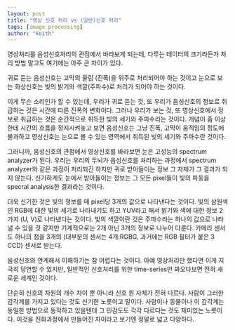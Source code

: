 ```yaml
---
layout: post
title: "영상 신호 처리 vs (일반)신호 처리"
tags: [image processing]
author: "Keith"
---
```


영상처리를 음성신호처리의 관점에서 바라보게 되는데, 다루는 데이터의 크기라든가 처리 방법 말고도 여기에는 아주 큰 차이가 있다. 

귀로 듣는 음성신호는 고막의 울림 (진폭)을 위주로 처리되어야 하는 것이고 눈으로 보는 화상신호는 빛의 밝기와 색깔(주파수)로 처리가 되어야 하는 것이다. 

이게 무슨 소리인가 할 수 있는데, 우리가 귀로 듣는 것, 또 우리가 음성신호의 정보로 취급하는 것은 시간에 따른 진폭의 변화이다. 그러나 우리가 보는 것, 또 영상신호에서 정보로 취급하는 것은 순간적으로 취득한 빛의 세기와 주파수라는 것이다. 개념이 좀 이상한데 시간의 흐름을 정지시켜놓고 보면 음성신호는 그냥 진폭, 고막이 움직임의 정도에 불과하고 영상신호는 눈으로 볼 수 있는 영역에서 취득된 빛의 세기와 주파수란 것이다. 

그러니까, 음성신호의 관점에서 영상신호를 바라보면 눈은 고성능의 spectrum analyzer가 된다. 우리는 우리의 두뇌가 음성신호를 처리하는 과정에서 spectrum analyzer와 같은 과정이 처리되긴 하지만 귀로 받아들이는 정보 그 자체가 그 결과가 되지 않는다. 신기하게도 눈에서 받아들이는 정보는 그 모든 pixel들이 빛의 파동을 specral analysis한 결과라는 것이다. 

더욱 신기한 것은 빛의 정보를 매 pixel당 3개의 값으로 나타낸다는 것이다. 빛의 삼원색인 RGB에 대한 빛의 세기로 나타내기도 하고 YUV라고 해서 밝기와 색에 대한 정보 2가지 (U, V)로 나타낸다는 것이다. 빛의 색깔이란 것은 주파수라는 하나의 값으로 나타낼 수 있을 것 같지만 기계적으로는 2개 아닌 3개의 정보로 나누어 다룬다. 카메라 센서도 하나의 점을 3개의 (대부분의 센서는 4개:RGBG, 과거에는 RGB 필터가 붙은 3 CCD) 센서로 받는다. 

음성신호와 연계해서 이해하기는 참 어렵다는 것이다. 아예 영상처리만 했다면 이게 지극히 당연할 수 있지만, 일반적인 신호처리를 위한 time-series만 봐오다보면 전혀 새로운 세계인 것이다. 

단순히 신호의 차원의 개수 차이 뿐 아니라 신호 원 자체가 전혀 다르다. 사람이 그러한 감각계를 가지고 있다는 것도 신기한 노릇이고 말이다. 사람이나 동물이나 이 감각계는 동일한 방법으로 동작하고 있을텐데 그 민감도도 각각 다르다는 것도 재미있는 노릇이다. 이것을 진화과정에서 만들어진 차이라고 보기엔 정말로 넓고 다양하다. 